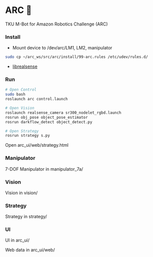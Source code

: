 # ARC :bicyclist:
TKU M-Bot for Amazon Robotics Challenge (ARC)


### Install

* Mount device to /dev/arc/LM1, LM2, manipulator

```bash
sudo cp ~/arc_ws/src/arc/install/99-arc.rules /etc/udev/rules.d/
```

* [librealsense](./vision/installation_librealsense.md)


### Run 

```bash
# Open Control 
sudo bash
roslaunch arc control.launch

# Open Vision 
roslaunch realsense_camera sr300_nodelet_rgbd.launch
rosrun obj_pose object_pose_estimator
rosrun darkflow_detect object_detect.py

# Open Strategy
rosrun strategy s.py
```

Open arc_ui/web/strategy.html


### Manipulator

7-DOF Manipulator in manipulator_7a/

### Vision

Vision in vision/

### Strategy

Strategy in strategy/

### UI

UI  in arc_ui/

Web data in arc_ui/web/
